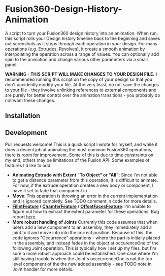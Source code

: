 # Fusion360-Design-History-Animation
A script to turn your Fusion360 design history into an animation.  When run, this script rolls your Design history timeline back to the beginning and saves out screnshots as it steps through each operation in your design.  For many operations (e.g. Extrudes, Revolves), it create a smooth animation by interpolating the operation across a range of values.  You can optionally add spin to the animation and change various other parameters via a small panel:



**WARNING - THIS SCRIPT WILL MAKE CHANGES TO YOUR DESIGN FILE.**  I recommended running this script on the copy of your design so that you don't accidently modify your file.  At the very least, do not save the changes to your file - they involve unlinking references to external components and are purely for better control over the animation transitions - you probably do not want these changes.

## Installation

## Development

Pull requests welcome!  This is a quick script I wrote for myself, and while it does a decent job at animating the most common Fusion360 operations, there is room for improvement.  Some of this is due to time constraints on my end, others may be limitations of the Fusion API.  Some examples of features I'd like to add:

- **Animating Extrude with Extent "To Object" or "All"**: Since I'm not able to get a distance parameter from this operation, it is difficult to animate.  For now, if the extrude operation creates a new body or component, I have it set to fade that component in.
- **Move**: This operation is throwing an error in the current implementation and is ignored completly.  See TODO comment in code for more details.
- **[FilletFeature](https://help.autodesk.com/view/fusion360/ENU/?guid=GUID-9f6de809-6e53-4667-bedb-9e95600411e9) / [ChamferFeature](https://help.autodesk.com/view/fusion360/ENU/?guid=GUID-7a005e53-0664-479c-9f6a-6146709ca1ef) / [OffsetFacesFeature](https://help.autodesk.com/view/fusion360/ENU/?guid=GUID-5FF19D49-8553-4F36-9C7F-8199B2A71933)**: I'm unable to figure out how to extract the extent parameter for these operations.  Bug report [here](https://forums.autodesk.com/t5/fusion-360-api-and-scripts/missing-extent-parameter-for-filletfeature-chamferfeature/td-p/9826317).
- **More robust handling of Joints** Currently this code assumes that when users add a new component to an assembly, they immediately add a joint to it and move into into the correct position.  Because of this, the code ignores "Occurrence" operations - where the part is initially placed in the assembly, and instead fades in the object at occurenceOne of the following Joint operation.  This is typically how I set up my files, but I'm sure a more robust approach could be established.  One case where I'm still having trouble is when the Joint's occcurrenceOne is not the top-level component of the the new added assembly - see TODO note in Joint handler for more details.
